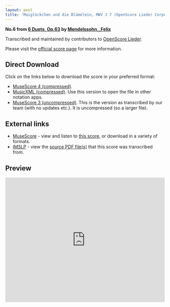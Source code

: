 ```yaml
---
layout: post
title: 'Maiglöckchen und die Blümelein, MWV J 7 (OpenScore Lieder Corpus)'
---
```


__No.6 from [6 Duets, Op.63](https://fourscoreandmore.org/openscore/lieder/Mendelssohn%2C_Felix/6_Duets%2C_Op.63/) by [Mendelssohn,_Felix](https://fourscoreandmore.org/openscore/lieder/Mendelssohn%2C_Felix)__

Transcribed and maintained by contributors to [OpenScore Lieder].

Please visit the [official score page] for more information.

[official score page]: https://musescore.com/openscore-lieder-corpus/scores/7380386
[OpenScore Lieder]: https://musescore.com/openscore-lieder-corpus

## Direct Download

Click on the links below to download the score in your preferred format:
- [MuseScore 4 (compressed)](https://fourscoreandmore.org/openscore/lieder/Mendelssohn%2C_Felix/6_Duets%2C_Op.63/6_Maigl%C3%B6ckchen_und_die_Bl%C3%BCmelein%2C_MWV_J_7.mscz).
- [MusicXML (compressed)](https://fourscoreandmore.org/openscore/lieder/Mendelssohn%2C_Felix/6_Duets%2C_Op.63/6_Maigl%C3%B6ckchen_und_die_Bl%C3%BCmelein%2C_MWV_J_7.mxl). Use this version to open the file in other notation apps.
- [MuseScore 3 (uncompressed)](https://raw.githubusercontent.com/OpenScore/Lieder/refs/heads/main/scores/Mendelssohn%2C_Felix/6_Duets%2C_Op.63/6_Maigl%C3%B6ckchen_und_die_Bl%C3%BCmelein%2C_MWV_J_7/lc7380386.mscx). This is the version as transcribed by our team (with no updates etc.). It is uncompressed (so a larger file).

## External links

- [MuseScore] - view and listen to [this score][MuseScore], or download in a variety of formats.
- [IMSLP] - view the [source PDF file(s)][IMSLP] that this score was transcribed from.

[MuseScore]: https://musescore.com/score/7380386
[IMSLP]: https://imslp.org/wiki/Special:ReverseLookup/44341

## Preview

<iframe width="100%" height="394" src="https://musescore.com/openscore-lieder-corpus/scores/7380386/embed" frameborder="0" allowfullscreen allow="autoplay; fullscreen"></iframe>
